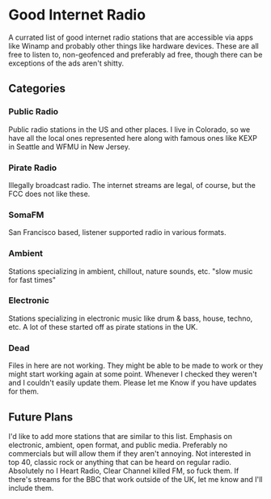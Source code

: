 # Good Internet Radio

A currated list of good internet radio stations that are accessible via apps like Winamp and probably other things like hardware devices. These are all free to listen to, non-geofenced and preferably ad free, though there can be exceptions of the ads aren't shitty.

## Categories

### Public Radio
Public radio stations in the US and other places. I live in Colorado, so we have all the local ones represented here along with famous ones like KEXP in Seattle and WFMU in New Jersey.

### Pirate Radio
Illegally broadcast radio. The internet streams are legal, of course, but the FCC does not like these.

### SomaFM
San Francisco based, listener supported radio in various formats.

### Ambient
Stations specializing in ambient, chillout, nature sounds, etc. "slow music for fast times"

### Electronic
Stations specializing in electronic music like drum & bass, house, techno, etc. A lot of these started off as pirate stations in the UK.

### Dead
Files in here are not working. They might be able to be made to work or they might start working again at some point. Whenever I checked they weren't and I couldn't easily update them. Please let me Know if you have updates for them.

## Future Plans

I'd like to add more stations that are similar to this list. Emphasis on electronic, ambient, open format, and public media. Preferably no commercials but will allow them if they aren't annoying. Not interested in top 40, classic rock or anything that can be heard on regular radio. Absolutely no I Heart Radio, Clear Channel killed FM, so fuck them. If there's streams for the BBC that work outside of the UK, let me know and I'll include them.
